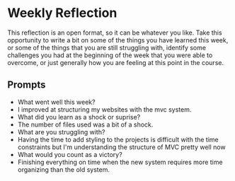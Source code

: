 # Weekly Reflection
This reflection is an open format, so it can be whatever you like. Take this opportunity to write a bit on some of the things you have learned this week, or some of the things that you are still struggling with, identify some challenges you had at the beginning of the week that you were able to overcome, or just generally how you are feeling at this point in the course.

## Prompts
- What went well this week?
 - I improved at structuring my websites with the mvc system.
- What did you learn as a shock or suprise?
 - The number of files used was a bit of a shock.
- What are you struggling with?
 - Having the time to add styling to the projects is difficult with the time constraints but I'm understanding the structure of MVC pretty well now
- What would you count as a victory?
 - Finishing everything on time when the new system requires more time organizing than the old system.